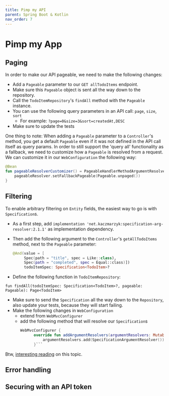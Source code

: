 ```yaml
---
title: Pimp my API
parent: Spring Boot & Kotlin
nav_order: 7
---
```


# Pimp my App

## Paging
In order to make our API pageable, we need to make the following changes:
* Add a `Pageable` parameter to our `GET allTodoItems` endpoint.
* Make sure this `Pageable` object is sent all the way down to the repository.
* Call the `TodoItemRepository`'s `findAll` method with the `Pageable` instance.
* You can use the following query parameters in an API call: `page`, `size`, `sort`
    * For example: `?page=0&size=3&sort=createdAt,DESC`
* Make sure to update the tests

One thing to note:
When adding a `Pageable` parameter to a `Controller`'s method, you get a default `Pageable` even if it was not
defined in the API call itself as query params. In order to still support the 'query all' functionality
as a fallback, we need to customize how a `Pageable` is resolved from a request. We can customize it in our `WebConfiguration`
the following way:
```kotlin
@Bean
fun pageableResolverCustomizer() = PageableHandlerMethodArgumentResolverCustomizer { pageableResolver ->
    pageableResolver.setFallbackPageable(Pageable.unpaged())
}
``` 

## Filtering

To enable arbitrary filtering on `Entity` fields, the easiest way to go is with `Specification`s.

* As a first step, add `implementation 'net.kaczmarzyk:specification-arg-resolver:2.1.1'` as implementation dependency.

* Then add the following argument to the `Controller`'s `getAllTodoItems` method, next to the `Pageable` parameter:
    ```kotlin
    @And(value = [
         Spec(path = "title", spec = Like::class),
         Spec(path = "completed", spec = Equal::class)])
         todoItemSpec: Specification<TodoItem>?
    ```

* Define the following function in `TodoItemRepository`:

`fun findAll(todoItemSpec: Specification<TodoItem>?, pageable: Pageable): Page<TodoItem>`

* Make sure to send the `Specification` all the way down to the `Repository`, also update your tests, because they will start failing.
* Make the following changes in `WebConfiguration`
    * extend from `WebMvcConfigurer`
    * add the following method that will resolve our `Specification`s
        ```kotlin
        WebMvcConfigurer {
              override fun addArgumentResolvers(argumentResolvers: MutableList<HandlerMethodArgumentResolver>) {
                  argumentResolvers.add(SpecificationArgumentResolver())
              }```

Btw, [interesting reading](https://blog.tratif.com/2017/11/23/effective-restful-search-api-in-spring/) on this topic.

## Error handling

## Securing with an API token